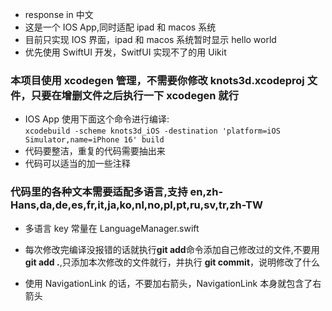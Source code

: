 - response in 中文
- 这是一个 IOS App,同时适配 ipad 和 macos 系统
- 目前只实现 IOS 界面，ipad 和 macos 系统暂时显示 hello world
- 优先使用 SwiftUI 开发，SwitfUI 实现不了的用 Uikit

### 本项目使用 xcodegen 管理，不需要你修改 knots3d.xcodeproj 文件，只要在增删文件之后执行一下 xcodegen 就行

- IOS App 使用下面这个命令进行编译: <br>
  `xcodebuild -scheme knots3d_iOS -destination 'platform=iOS Simulator,name=iPhone 16' build`
- 代码要整洁，重复的代码需要抽出来
- 代码可以适当的加一些注释

### 代码里的各种文本需要适配**多语言**,支持 en,zh-Hans,da,de,es,fr,it,ja,ko,nl,no,pl,pt,ru,sv,tr,zh-TW

- 多语言 key 常量在 LanguageManager.swift

- 每次修改完编译没报错的话就执行**git add**命令添加自己修改过的文件,不要用**git add .**,只添加本次修改的文件就行，并执行 **git commit**，说明修改了什么
- 使用 NavigationLink 的话，不要加右箭头，NavigationLink 本身就包含了右箭头
